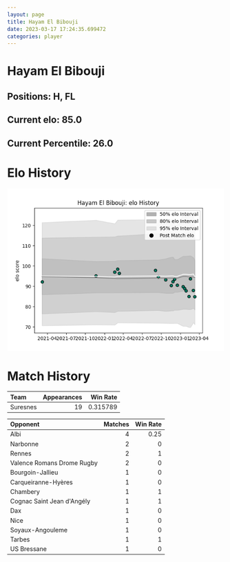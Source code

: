 ```yaml
---  
layout: page  
title: Hayam El Bibouji  
date: 2023-03-17 17:24:35.699472  
categories: player  
---
```

# Hayam El Bibouji

## Positions: H, FL

## Current elo: 85.0

## Current Percentile: 26.0

# Elo History


![elo history](history_HayamElBibouji.png)
# Match History


| Team     |   Appearances |   Win Rate |
|:---------|--------------:|-----------:|
| Suresnes |            19 |   0.315789 |

| Opponent                   |   Matches |   Win Rate |
|:---------------------------|----------:|-----------:|
| Albi                       |         4 |       0.25 |
| Narbonne                   |         2 |       0    |
| Rennes                     |         2 |       1    |
| Valence Romans Drome Rugby |         2 |       0    |
| Bourgoin-Jallieu           |         1 |       0    |
| Carqueiranne-Hyères        |         1 |       0    |
| Chambery                   |         1 |       1    |
| Cognac Saint Jean d'Angély |         1 |       1    |
| Dax                        |         1 |       0    |
| Nice                       |         1 |       0    |
| Soyaux-Angouleme           |         1 |       0    |
| Tarbes                     |         1 |       1    |
| US Bressane                |         1 |       0    |